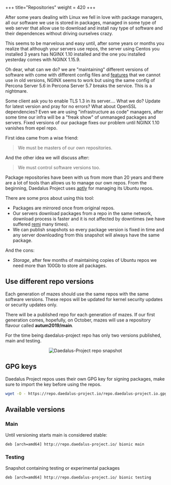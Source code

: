 +++
title="Repositories"
weight = 420
+++

After some years dealing with Linux we fell in love with package managers, all our software we use is stored in packages, managed in some type of web server that allow use to download and install nay type of software and their dependences without driving ourselves crazy.

This seems to be marvelous and easy until, after some years or months you realize that although your servers use repos, the server using Centos you installed 3 years has NGINX 1.10 installed and the one you installed yesterday comes with NGINX 1.15.9.

Oh dear, what can we do? we are "maintaining" different versions of software with come with different config files and [features](http://nginx.org/en/CHANGES-1.14) that we cannot use in old versions, NGINX seems to work but using the same config of Percona Server 5.6 in Percona Server 5.7 breaks the service. This is a nightmare.

Some client ask you to enable TLS 1.3 in its server.... What we do? Update for latest version and pray for no errors? What about OpenSSL dependencies? Even we are using "infrastructure as code" managers, after some time our infra will be a "freak show" of unmanaged packages and servers. Fixed versions of our package fixes our problem until NGINX 1.10 vanishes from epel repo.

First idea came from a wise friend:

> We must be masters of our own repositories.

And the other idea we will discuss after:

> We must control software versions too.

Package repositories have been with us from more than 20 years and there are a lot of tools than allows us to manage our own repos. From the beginning, Daedalus Project uses [aptly](https://www.aptly.info/) for managing its Ubuntu repos. 

There are some pros about using this tool:

* Packages are mirrored once from original repos.
* Our servers download packages from a repo in the same network, download process is faster and it is not affected by downtimes (we have suffered [remi](https://rpms.remirepo.net/) many times).
* We can publish snapshots so every package version is fixed in time and any server downloading from this snapshot will always have the same package.

And the cons:

* *Storage*, after few months of maintaining copies of Ubuntu repos we need more than 100Gb to store all packages.

## Use different repo versions

Each generation of mazes should use the same repos with the same software versions. These repos will be updated for kernel security updates or security updates only.

There will be a published repo for each generation of mazes. If our first generation comes, hopefully, on October, mazes will use a repository flavour called **autum2019/main**.

For the time being daedalus-project repo has only two versions published, main and testing.

<center>
  <img src="/images/daedalusrepo20190403.jpg" alt="Daedalus-Project repo snapshot" />
</center>

## GPG keys

Daedalus Project repos uses their own GPG key for signing packages, make sure to import the key before using the repos.

```bash
wget -O - https://repo.daedalus-project.io/repo.daedalus-project.io.gpg-key.pub | sudo apt-key add -
```

## Available versions

### Main

Until versioning starts main is considered stable:
```
deb [arch=amd64] http://repo.daedalus-project.io/ bionic main
```

### Testing

Snapshot containing testing or experimental packages
```
deb [arch=amd64] http://repo.daedalus-project.io/ bionic testing
```
